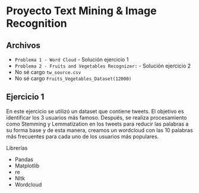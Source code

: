 # Proyecto Text Mining & Image Recognition

## Archivos

* `Problema 1 - Word Cloud` - Solución ejercicio 1
* `Problema 2 - Fruits and Vegetables Recognizer:` - Solución ejercicio 2
* No sé cargo `tw_source.csv`
* No sé cargo `Fruits_Vegetables_Dataset(12000)`

## Ejercicio 1

En este ejercicio se utilizó un dataset que contiene tweets. El objetivo es identificar los 3 usuarios más famoso. Después, se realiza procesamiento como Stemming y Lemmatization en los tweets para reducir las palabras a su forma base y de esta manera, 
creamos un wordcloud con las 10 palabras más frecuentes para cada uno de los usuarios más populares.

Librerías

* Pandas
* Matplotlib
* re
* Nltk
* Wordcloud
  
